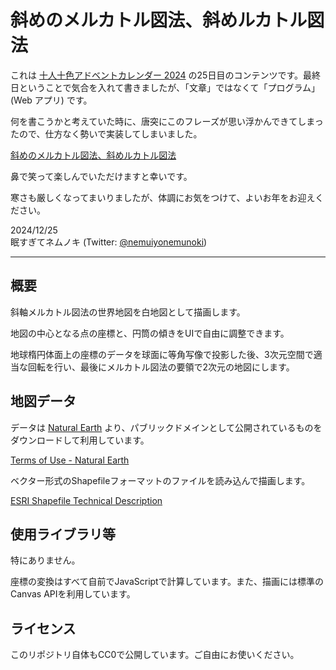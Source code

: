 # 斜めのメルカトル図法、斜めルカトル図法

これは [十人十色アドベントカレンダー 2024](https://adventar.org/calendars/10449) の25日目のコンテンツです。最終日ということで気合を入れて書きましたが、「文章」ではなくて「プログラム」(Web アプリ) です。

何を書こうかと考えていた時に、唐突にこのフレーズが思い浮かんできてしまったので、仕方なく勢いで実装してしまいました。

[斜めのメルカトル図法、斜めルカトル図法](https://unsigned-wrong-wrong-int.github.io/mercatoblique/)

鼻で笑って楽しんでいただけますと幸いです。

寒さも厳しくなってまいりましたが、体調にお気をつけて、よいお年をお迎えください。

2024/12/25  
眠すぎてネムノキ (Twitter: [@nemuiyonemunoki](https://x.com/nemuiyonemunoki))

---

## 概要
斜軸メルカトル図法の世界地図を白地図として描画します。

地図の中心となる点の座標と、円筒の傾きをUIで自由に調整できます。

地球楕円体面上の座標のデータを球面に等角写像で投影した後、3次元空間で適当な回転を行い、最後にメルカトル図法の要領で2次元の地図にします。

## 地図データ
データは [Natural Earth](https://www.naturalearthdata.com/) より、パブリックドメインとして公開されているものをダウンロードして利用しています。

[Terms of Use - Natural Earth](https://www.naturalearthdata.com/about/terms-of-use/)

ベクター形式のShapefileフォーマットのファイルを読み込んで描画します。

[ESRI Shapefile Technical Description](https://www.esri.com/content/dam/esrisites/sitecore-archive/Files/Pdfs/library/whitepapers/pdfs/shapefile.pdf)

## 使用ライブラリ等
特にありません。

座標の変換はすべて自前でJavaScriptで計算しています。また、描画には標準のCanvas APIを利用しています。

## ライセンス
このリポジトリ自体もCC0で公開しています。ご自由にお使いください。
